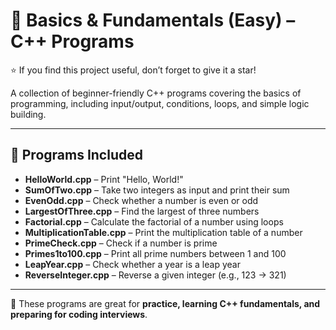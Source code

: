 # 📘 Basics & Fundamentals (Easy) – C++ Programs

⭐ If you find this project useful, don’t forget to give it a star!

A collection of beginner-friendly C++ programs covering the basics of programming, including input/output, conditions, loops, and simple logic building.

---

## 📂 Programs Included

- **HelloWorld.cpp** – Print "Hello, World!"  
- **SumOfTwo.cpp** – Take two integers as input and print their sum  
- **EvenOdd.cpp** – Check whether a number is even or odd  
- **LargestOfThree.cpp** – Find the largest of three numbers  
- **Factorial.cpp** – Calculate the factorial of a number using loops  
- **MultiplicationTable.cpp** – Print the multiplication table of a number  
- **PrimeCheck.cpp** – Check if a number is prime  
- **Primes1to100.cpp** – Print all prime numbers between 1 and 100  
- **LeapYear.cpp** – Check whether a year is a leap year  
- **ReverseInteger.cpp** – Reverse a given integer (e.g., 123 → 321)  

---

📌 These programs are great for **practice, learning C++ fundamentals, and preparing for coding interviews**.

